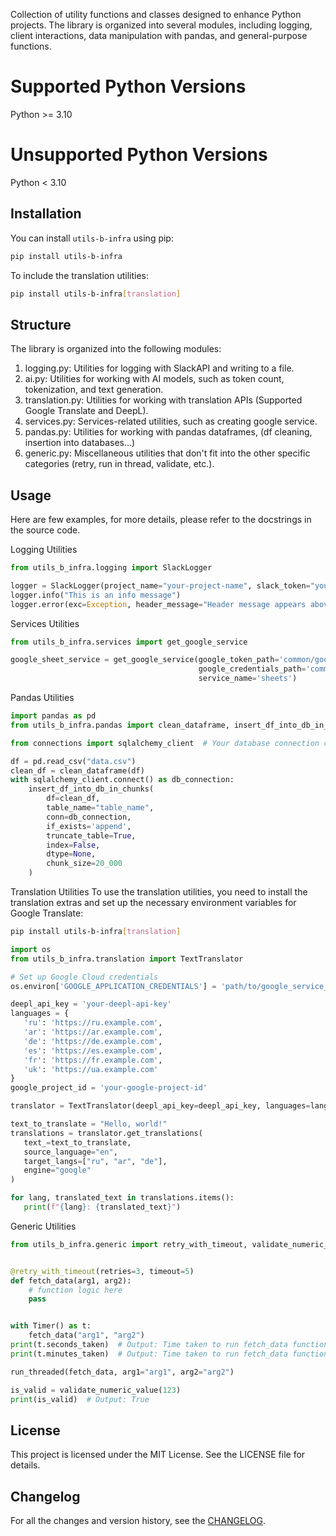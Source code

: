 Collection of utility functions and classes designed to enhance Python projects.
The library is organized into several modules, including logging, client interactions,
data manipulation with pandas, and general-purpose functions.

# Supported Python Versions

Python >= 3.10

# Unsupported Python Versions

Python < 3.10

## Installation

You can install `utils-b-infra` using pip:

```bash
pip install utils-b-infra
```

To include the translation utilities:

```bash
pip install utils-b-infra[translation]
````

## Structure

The library is organized into the following modules:

1. logging.py: Utilities for logging with SlackAPI and writing to a file.
2. ai.py: Utilities for working with AI models, such as token count, tokenization, and text generation.
3. translation.py: Utilities for working with translation APIs (Supported Google Translate and DeepL).
4. services.py: Services-related utilities, such as creating google service.
5. pandas.py: Utilities for working with pandas dataframes, (df cleaning, insertion into databases...)
6. generic.py: Miscellaneous utilities that don't fit into the other specific categories (retry, run in thread,
   validate, etc.).

## Usage

Here are few examples, for more details, please refer to the docstrings in the source code.

Logging Utilities

```python
from utils_b_infra.logging import SlackLogger

logger = SlackLogger(project_name="your-project-name", slack_token="your-slack-token", slack_channel_id="channel-id")
logger.info("This is an info message")
logger.error(exc=Exception, header_message="Header message appears above the exception message in the Slack message")
```

Services Utilities

```python
from utils_b_infra.services import get_google_service

google_sheet_service = get_google_service(google_token_path='common/google_token.json',
                                          google_credentials_path='common/google_credentials.json',
                                          service_name='sheets')
```

Pandas Utilities

```python
import pandas as pd
from utils_b_infra.pandas import clean_dataframe, insert_df_into_db_in_chunks

from connections import sqlalchemy_client  # Your database connection client

df = pd.read_csv("data.csv")
clean_df = clean_dataframe(df)
with sqlalchemy_client.connect() as db_connection:
    insert_df_into_db_in_chunks(
        df=clean_df,
        table_name="table_name",
        conn=db_connection,
        if_exists='append',
        truncate_table=True,
        index=False,
        dtype=None,
        chunk_size=20_000
    )
```

Translation Utilities
To use the translation utilities, you need to install the translation extras and set up the necessary environment
variables for Google Translate:

```bash
pip install utils-b-infra[translation]
```

```python
import os
from utils_b_infra.translation import TextTranslator

# Set up Google Cloud credentials
os.environ['GOOGLE_APPLICATION_CREDENTIALS'] = 'path/to/google_service_account.json'

deepl_api_key = 'your-deepl-api-key'
languages = {
   'ru': 'https://ru.example.com',
   'ar': 'https://ar.example.com',
   'de': 'https://de.example.com',
   'es': 'https://es.example.com',
   'fr': 'https://fr.example.com',
   'uk': 'https://ua.example.com'
}
google_project_id = 'your-google-project-id'

translator = TextTranslator(deepl_api_key=deepl_api_key, languages=languages, google_project_id=google_project_id)

text_to_translate = "Hello, world!"
translations = translator.get_translations(
   text_=text_to_translate,
   source_language="en",
   target_langs=["ru", "ar", "de"],
   engine="google"
)

for lang, translated_text in translations.items():
   print(f"{lang}: {translated_text}")
```

Generic Utilities

```python
from utils_b_infra.generic import retry_with_timeout, validate_numeric_value, run_threaded, Timer


@retry_with_timeout(retries=3, timeout=5)
def fetch_data(arg1, arg2):
    # function logic here
    pass


with Timer() as t:
    fetch_data("arg1", "arg2")
print(t.seconds_taken)  # Output: Time taken to run fetch_data function (in seconds)
print(t.minutes_taken)  # Output: Time taken to run fetch_data function (in minutes)

run_threaded(fetch_data, arg1="arg1", arg2="arg2")

is_valid = validate_numeric_value(123)
print(is_valid)  # Output: True
```

## License

This project is licensed under the MIT License. See the LICENSE file for details.

## Changelog

For all the changes and version history, see the [CHANGELOG](CHANGELOG.md).

